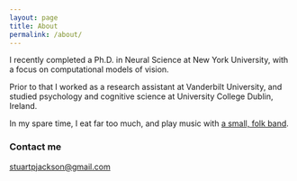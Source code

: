 ```yaml
---
layout: page
title: About
permalink: /about/
---
```


I recently completed a Ph.D. in Neural Science at New York University, with a focus on computational models of vision.

Prior to that I worked as a research assistant at Vanderbilt University, and studied psychology and cognitive science at University College Dublin, Ireland.


In my spare time, I eat far too much, and play music with [a small, folk band](http://www.seafarersunite.com).

### Contact me

[stuartpjackson@gmail.com](mailto:stuartpjackson@gmail.com)

